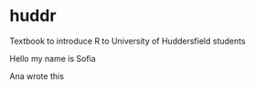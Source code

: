 # huddr
Textbook to introduce R to University of Huddersfield students

Hello my name is Sofia

Ana wrote this 

